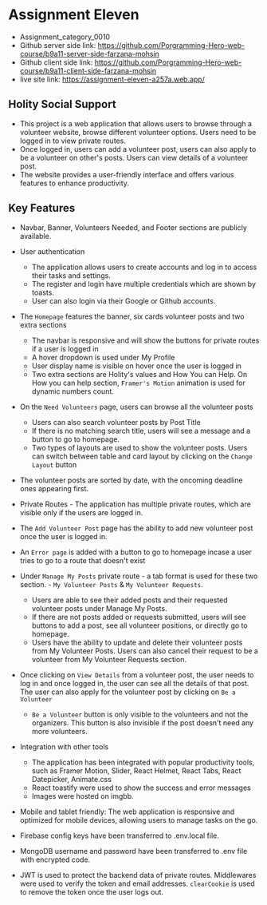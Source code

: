 # Assignment Eleven

- Assignment_category_0010
- Github server side link: https://github.com/Porgramming-Hero-web-course/b9a11-server-side-farzana-mohsin
- Github client side link: https://github.com/Porgramming-Hero-web-course/b9a11-client-side-farzana-mohsin
- live site link: https://assignment-eleven-a257a.web.app/

## Holity Social Support

- This project is a web application that allows users to browse through a volunteer website, browse different volunteer options. Users need to be logged in to view private routes.
- Once logged in, users can add a volunteer post, users can also apply to be a volunteer on other's posts. Users can view details of a volunteer post.
- The website provides a user-friendly interface and offers various features to enhance productivity.

## Key Features

- Navbar, Banner, Volunteers Needed, and Footer sections are publicly available.

- User authentication

  - The application allows users to create accounts and log in to access their tasks and settings.
  - The register and login have multiple credentials which are shown by toasts.
  - User can also login via their Google or Github accounts.

- The `Homepage` features the banner, six cards volunteer posts and two extra sections

  - The navbar is responsive and will show the buttons for private routes if a user is logged in
  - A hover dropdown is used under My Profile
  - User display name is visible on hover once the user is logged in
  - Two extra sections are Holity's values and How You can Help. On How you can help section, `Framer's Motion` animation is used for dynamic numbers count.

- On the `Need Volunteers` page, users can browse all the volunteer posts

  - Users can also search volunteer posts by Post Title
  - If there is no matching search title, users will see a message and a button to go to homepage.
  - Two types of layouts are used to show the volunteer posts. Users can switch between table and card layout by clicking on the `Change Layout` button

- The volunteer posts are sorted by date, with the oncoming deadline ones appearing first.
- Private Routes - The application has multiple private routes, which are visible only if the users are logged in.
- The `Add Volunteer Post` page has the ability to add new volunteer post once the user is logged in.
- An `Error page` is added with a button to go to homepage incase a user tries to go to a route that doesn't exist

- Under `Manage My Posts` private route - a tab format is used for these two section. - `My Volunteer Posts` & `My Volunteer Requests`.

  - Users are able to see their added posts and their requested volunteer posts under Manage My Posts.
  - If there are not posts added or requests submitted, users will see buttons to add a post, see all volunteer positions, or directly go to homepage.
  - Users have the ability to update and delete their volunteer posts from My Volunteer Posts. Users can also cancel their request to be a volunteer from My Volunteer Requests section.

- Once clicking on `View Details` from a volunteer post, the user needs to log in and once logged in, the user can see all the details of that post. The user can also apply for the volunteer post by clicking on `Be a Volunteer`

  - `Be a Volunteer` button is only visible to the volunteers and not the organizers. This button is also invisible if the post doesn't need any more volunteers.

- Integration with other tools

  - The application has been integrated with popular productivity tools, such as Framer Motion, Slider, React Helmet, React Tabs, React Datepicker, Animate.css
  - React toastify were used to show the success and error messages
  - Images were hosted on imgbb.

- Mobile and tablet friendly: The web application is responsive and optimized for mobile devices, allowing users to manage tasks on the go.
- Firebase config keys have been transferred to .env.local file.
- MongoDB username and password have been transferred to .env file with encrypted code.
- JWT is used to protect the backend data of private routes. Middlewares were used to verify the token and email addresses. `clearCookie` is used to remove the token once the user logs out.
